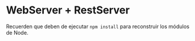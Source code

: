 # WebServer + RestServer

Recuerden que deben de ejecutar ```npm install``` para reconstruir los
módulos de Node.